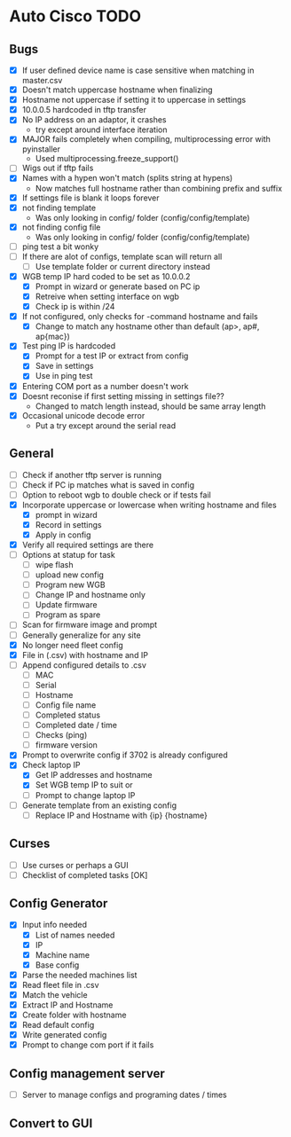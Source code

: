 # Auto Cisco TODO

## Bugs
- [x] If user defined device name is case sensitive when matching in master.csv
- [x] Doesn't match uppercase hostname when finalizing
- [x] Hostname not uppercase if setting it to uppercase in settings
- [x] 10.0.0.5 hardcoded in tftp transfer
- [x] No IP address on an adaptor, it crashes
    - try except around interface iteration
- [x] MAJOR fails completely when compiling, multiprocessing error with pyinstaller
    - Used multiprocessing.freeze_support()
- [ ] Wigs out if tftp fails
- [x] Names with a hypen won't match (splits string at hypens)
    - Now matches full hostname rather than combining prefix and suffix
- [x] If settings file is blank it loops forever
- [x] not finding template
    - Was only looking in config/ folder (config/config/template)
- [x] not finding config file
    - Was only looking in config/ folder (config/config/template)
- [ ] ping test a bit wonky
- [ ] If there are alot of configs, template scan will return all
    - [ ] Use template folder or current directory instead
- [x] WGB temp IP hard coded to be set as 10.0.0.2
    - [x] Prompt in wizard or generate based on PC ip
    - [x] Retreive when setting interface on wgb
    - [x] Check ip is within /24
- [x] If not configured, only checks for -command hostname and fails
    - [x] Change to match any hostname other than default (ap>, ap#, ap{mac})
- [x] Test ping IP is hardcoded
    - [x] Prompt for a test IP or extract from config
    - [x] Save in settings
    - [x] Use in ping test
- [x] Entering COM port as a number doesn't work
- [x] Doesnt reconise if first setting missing in settings file??
    - Changed to match length instead, should be same array length
- [x] Occasional unicode decode error
    - Put a try except around the serial read

## General
- [ ] Check if another tftp server is running
- [ ] Check if PC ip matches what is saved in config
- [ ] Option to reboot wgb to double check or if tests fail
- [x] Incorporate uppercase or lowercase when writing hostname and files
    - [x] prompt in wizard
    - [x] Record in settings
    - [x] Apply in config
- [x] Verify all required settings are there
- [ ] Options at statup for task
    - [ ] wipe flash
    - [ ] upload new config
    - [ ] Program new WGB
    - [ ] Change IP and hostname only
    - [ ] Update firmware
    - [ ] Program as spare
- [ ] Scan for firmware image and prompt
- [ ] Generally generalize for any site
- [x] No longer need fleet config
- [x] File in (.csv) with hostname and IP
- [ ] Append configured details to .csv
    - [ ] MAC
    - [ ] Serial
    - [ ] Hostname
    - [ ] Config file name
    - [ ] Completed status
    - [ ] Completed date / time
    - [ ] Checks (ping)
    - [ ] firmware version
- [x] Prompt to overwrite config if 3702 is already configured
- [x] Check laptop IP
    - [x] Get IP addresses and hostname
    - [x] Set WGB temp IP to suit or
    - [ ] Prompt to change laptop IP
- [ ] Generate template from an existing config
    - [ ] Replace IP and Hostname with {ip} {hostname}

## Curses
- [ ] Use curses or perhaps a GUI
- [ ] Checklist of completed tasks [OK]

## Config Generator 
- [x] Input info needed
    - [x] List of names needed
    - [x] IP
    - [x] Machine name
    - [x] Base config
- [x] Parse the needed machines list
- [x] Read fleet file in .csv
- [x] Match the vehicle
- [x] Extract IP and Hostname
- [x] Create folder with hostname
- [x] Read default config
- [x] Write generated config
- [x] Prompt to change com port if it fails

## Config management server
- [ ] Server to manage configs and programing dates / times

## Convert to GUI